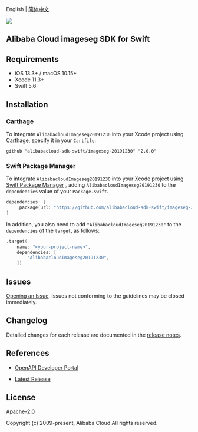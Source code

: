 English | [简体中文](README-CN.md)

![](https://aliyunsdk-pages.alicdn.com/icons/AlibabaCloud.svg)

## Alibaba Cloud imageseg SDK for Swift

## Requirements

- iOS 13.3+ / macOS 10.15+
- Xcode 11.3+
- Swift 5.6

## Installation

### Carthage

To integrate `AlibabacloudImageseg20191230` into your Xcode project using [Carthage](https://github.com/Carthage/Carthage), specify it in your `Cartfile`:

```ogdl
github "alibabacloud-sdk-swift/imageseg-20191230" "2.0.0"
```

### Swift Package Manager

To integrate `AlibabacloudImageseg20191230` into your Xcode project using [Swift Package Manager](https://swift.org/package-manager/) , adding `AlibabacloudImageseg20191230` to the `dependencies` value of your `Package.swift`.

```swift
dependencies: [
    .package(url: "https://github.com/alibabacloud-sdk-swift/imageseg-20191230.git", from: "2.0.0")
]
```

In addition, you also need to add `"AlibabacloudImageseg20191230"` to the `dependencies` of the `target`, as follows:

```swift
.target(
    name: "<your-project-name>",
    dependencies: [
        "AlibabacloudImageseg20191230",
    ])
```

## Issues

[Opening an Issue](https://github.com/alibabacloud-sdk-swift/imageseg-20191230/issues/new), Issues not conforming to the guidelines may be closed immediately.

## Changelog

Detailed changes for each release are documented in the [release notes](./ChangeLog.txt).

## References

* [OpenAPI Developer Portal](https://next.api.alibabacloud.com/home)
- [Latest Release](https://github.com/alibabacloud-sdk-swift/imageseg-20191230)

## License

[Apache-2.0](http://www.apache.org/licenses/LICENSE-2.0)

Copyright (c) 2009-present, Alibaba Cloud All rights reserved.
